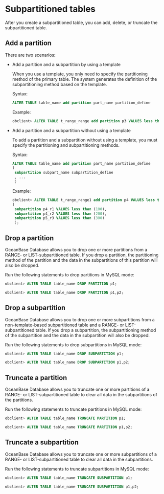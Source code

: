 Subpartitioned tables 
==========================================

After you create a subpartitioned table, you can add, delete, or truncate the subpartitioned table. 

Add a partition 
------------------------------------

There are two scenarios:

* Add a partition and a subpartition by using a template

  When you use a template, you only need to specify the partitioning method of the primary table. The system generates the definition of the subpartitioning method based on the template. 

  Syntax:

  ```sql
  ALTER TABLE table_name add partition part_name partition_define
  ```

  

  Example:

  ```sql
  obclient> ALTER TABLE t_range_range add partition p3 VALUES less than (400);
  ```

  

* Add a partition and a subpartition without using a template

  To add a partition and a subpartition without using a template, you must specify the partitioning and subpartitioning methods. 

  Syntax:

  ```sql
  ALTER TABLE table_name add partition part_name partition_define
  (
   subpartition subpart_name subpartition_define
   , ...
   )
  ```

  

  Example:

  ```sql
  obclient> ALTER TABLE t_range_range1 add partition p4 VALUES less than (500) 
  (
   subpartition p4_r1 VALUES less than (100),
   subpartition p4_r2 VALUES less than (200),
   subpartition p5_r3 VALUES less than (300)
   );
  ```

  




Drop a partition 
-------------------------------------

OceanBase Database allows you to drop one or more partitions from a RANGE- or LIST-subpartitioned table. If you drop a partition, the partitioning method of the partition and the data in the subpartitions of this partition will also be dropped. 

Run the following statements to drop partitions in MySQL mode:

```sql
obclient> ALTER TABLE table_name DROP PARTITION p1;

obclient> ALTER TABLE table_name DROP PARTITION p1,p2;
```



Drop a subpartition 
----------------------------------------

OceanBase Database allows you to drop one or more subpartitions from a non-template-based subpartitioned table and a RANGE- or LIST-subpartitioned table. If you drop a subpartition, the subpartitioning method of the subpartition and the data in the subpartition will also be dropped. 

Run the following statements to drop subpartitions in MySQL mode:

```sql
obclient> ALTER TABLE table_name DROP SUBPARTITION p1;

obclient> ALTER TABLE table_name DROP SUBPARTITION p1,p2;
```



Truncate a partition 
-----------------------------------------

OceanBase Database allows you to truncate one or more partitions of a RANGE- or LIST-subpartitioned table to clear all data in the subpartitions of the partitions. 

Run the following statements to truncate partitions in MySQL mode:

```sql
obclient> ALTER TABLE table_name TRUNCATE PARTITION p1;

obclient> ALTER TABLE table_name TRUNCATE PARTITION p1,p2;
```



Truncate a subpartition 
--------------------------------------------

OceanBase Database allows you to truncate one or more subpartitions of a RANGE- or LIST-subpartitioned table to clear all data in the subpartitions. 

Run the following statements to truncate subpartitions in MySQL mode:

```sql
obclient> ALTER TABLE table_name TRUNCATE SUBPARTITION p1;

obclient> ALTER TABLE table_name TRUNCATE SUBPARTITION p1,p2;
```


